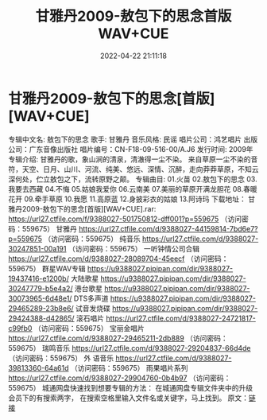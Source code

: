 ﻿---
title: 甘雅丹2009-敖包下的思念首版WAV+CUE
date: 2022-04-22 21:11:18
categories: WAV车载音乐、镜像
tags: 国语流行
---
# 甘雅丹2009-敖包下的思念[首版][WAV+CUE]

专辑中文名: 敖包下的思念
歌手: 甘雅丹
音乐风格: 民谣
唱片公司：鸿艺唱片
出版公司：广东音像出版社
唱片编号：CN-F18-09-516-00/A.J6
发行时间: 2009年
专辑介绍:
甘雅丹的歌，象山涧的清泉，清澈得一尘不染。
来自草原一尘不染的音符，天空、日月、山川、河流、纯美、悠远、深情、沉醉，走向莽莽草原，不知云深何处，伫立敖包之下，流转原野之颠。
专辑曲目:
01.火苗
02.敖包下的思念
03.我要去西藏
04.不悔
05.姑娘我爱你
06.云南美
07.美丽的草原开满龙胆花
08.春暖花开
09.牵手草原
10.我愿
11.高原蓝
12.身披彩衣的姑娘
13.阿诗玛
下载地址：
甘雅丹2009-敖包下的思念[首版][WAV+CUE].rar: https://url27.ctfile.com/f/9388027-501750812-dff001?p=559675
（访问密码：559675）
甘雅丹
https://url27.ctfile.com/d/9388027-44159814-7bd6e7?p=559675
（访问密码：559675）
纯音乐
https://url27.ctfile.com/d/9388027-30247851-00a191
（访问密码：559675）
一听钟情公司合辑
https://url27.ctfile.com/d/9388027-28089704-45eecf
（访问密码：559675）
群星WAV专辑
https://u9388027.pipipan.com/dir/9388027-19437416-e1200b/
大陆歌星
https://u9388027.pipipan.com/dir/9388027-30247779-b5e4a2/
港台歌星
https://u9388027.pipipan.com/dir/9388027-30073965-6d48e1/
DTS多声道
https://u9388027.pipipan.com/dir/9388027-29465289-23b8e6/
试音发烧碟
https://u9388027.pipipan.com/dir/9388027-29424388-d42865/
滚石唱片
https://url27.ctfile.com/d/9388027-24721817-c99fb0
（访问密码：559675）
宝丽金唱片
https://url27.ctfile.com/d/9388027-29465211-2db889
（访问密码：559675）
瑞鸣音乐
https://url27.ctfile.com/d/9388027-29204837-66d4de
（访问密码：559675）
外
语音乐
https://url27.ctfile.com/d/9388027-39813360-64a61d
（访问密码：559675）
雨果唱片系列
https://url27.ctfile.com/d/9388027-29904760-0b4b97
（访问密码：559675）
城通网盘快速找到想要专辑的方法：
在城通网盘专辑文件夹中的升级会员下的有搜索两字，
在搜索空格里输入文件名或关键字，马上找到。
原文：[链接](https://blog.sina.com.cn/s/blog_1647c7e7601030wt1.html)